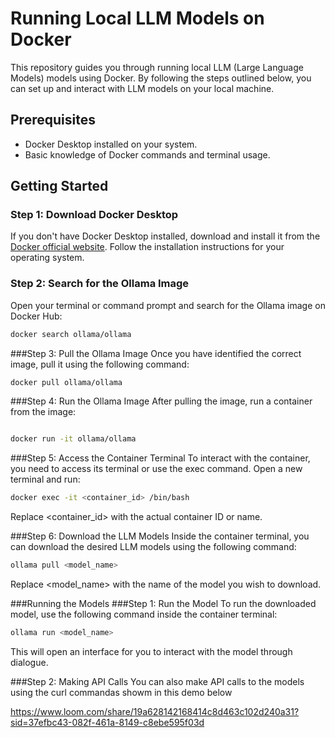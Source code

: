 # Running Local LLM Models on Docker

This repository guides you through running local LLM (Large Language Models) models using Docker. By following the steps outlined below, you can set up and interact with LLM models on your local machine.

## Prerequisites

- Docker Desktop installed on your system.
- Basic knowledge of Docker commands and terminal usage.

## Getting Started

### Step 1: Download Docker Desktop

If you don't have Docker Desktop installed, download and install it from the [Docker official website](https://www.docker.com/products/docker-desktop/). Follow the installation instructions for your operating system.

### Step 2: Search for the Ollama Image

Open your terminal or command prompt and search for the Ollama image on Docker Hub:

```sh
docker search ollama/ollama
```
###Step 3: Pull the Ollama Image
Once you have identified the correct image, pull it using the following command:

```sh
docker pull ollama/ollama
```

###Step 4: Run the Ollama Image
After pulling the image, run a container from the image:


```sh

docker run -it ollama/ollama
```
###Step 5: Access the Container Terminal
To interact with the container, you need to access its terminal or use the exec command. Open a new terminal and run:

```sh
docker exec -it <container_id> /bin/bash
```
Replace <container_id> with the actual container ID or name.

###Step 6: Download the LLM Models
Inside the container terminal, you can download the desired LLM models using the following command:

```sh
ollama pull <model_name>
```
Replace <model_name> with the name of the model you wish to download.

###Running the Models
###Step 1: Run the Model
To run the downloaded model, use the following command inside the container terminal:

```sh
ollama run <model_name>
```
This will open an interface for you to interact with the model through dialogue.

###Step 2: Making API Calls
You can also make API calls to the models using the curl commandas showm in this demo below

https://www.loom.com/share/19a628142168414c8d463c102d240a31?sid=37efbc43-082f-461a-8149-c8ebe595f03d
